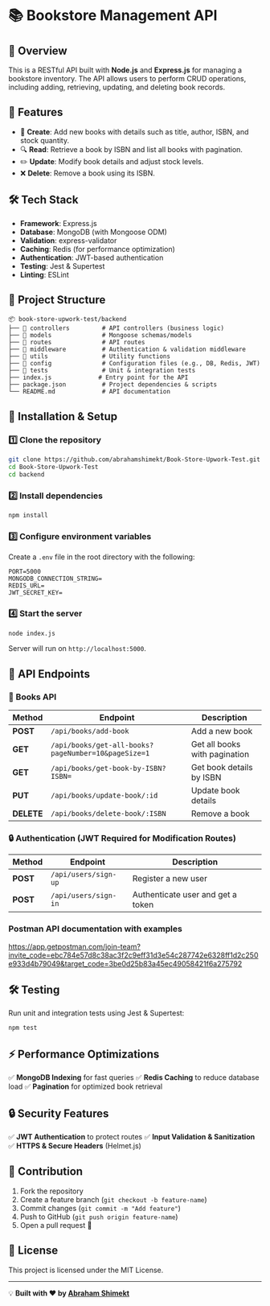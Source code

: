 # 📚 Bookstore Management API

## 🚀 Overview
This is a RESTful API built with **Node.js** and **Express.js** for managing a bookstore inventory. The API allows users to perform CRUD operations, including adding, retrieving, updating, and deleting book records.

## 📌 Features
- 📖 **Create**: Add new books with details such as title, author, ISBN, and stock quantity.
- 🔍 **Read**: Retrieve a book by ISBN and list all books with pagination.
- ✏️ **Update**: Modify book details and adjust stock levels.
- ❌ **Delete**: Remove a book using its ISBN.

## 🛠️ Tech Stack
- **Framework**: Express.js
- **Database**: MongoDB (with Mongoose ODM)
- **Validation**: express-validator
- **Caching**: Redis (for performance optimization)
- **Authentication**: JWT-based authentication
- **Testing**: Jest & Supertest
- **Linting**: ESLint

## 📂 Project Structure
```
📦 book-store-upwork-test/backend
├── 📂 controllers         # API controllers (business logic)
├── 📂 models              # Mongoose schemas/models
├── 📂 routes              # API routes
├── 📂 middleware          # Authentication & validation middleware
├── 📂 utils               # Utility functions
├── 📂 config              # Configuration files (e.g., DB, Redis, JWT)
├── 📂 tests               # Unit & integration tests
├── index.js             # Entry point for the API
├── package.json          # Project dependencies & scripts
└── README.md             # API documentation
```

## 📌 Installation & Setup
### 1️⃣ Clone the repository
```sh
git clone https://github.com/abrahamshimekt/Book-Store-Upwork-Test.git
cd Book-Store-Upwork-Test
cd backend
```

### 2️⃣ Install dependencies
```sh
npm install
```

### 3️⃣ Configure environment variables
Create a `.env` file in the root directory with the following:
```
PORT=5000
MONGODB_CONNECTION_STRING=
REDIS_URL=
JWT_SECRET_KEY=
```

### 4️⃣ Start the server
```sh
node index.js
```
Server will run on `http://localhost:5000`.

## 📌 API Endpoints

### 📖 Books API
| Method | Endpoint | Description |
|--------|----------|-------------|
| **POST** | `/api/books/add-book` | Add a new book |
| **GET** | `/api/books/get-all-books?pageNumber=10&pageSize=1` | Get all books with pagination |
| **GET** | `/api/books/get-book-by-ISBN?ISBN=` | Get book details by ISBN |
| **PUT** | `/api/books/update-book/:id` | Update book details |
| **DELETE** | `/api/books/delete-book/:ISBN` | Remove a book |

### 🔒 Authentication (JWT Required for Modification Routes)
| Method | Endpoint | Description |
|--------|----------|-------------|
| **POST** | `/api/users/sign-up` | Register a new user |
| **POST** | `/api/users/sign-in` | Authenticate user and get a token |

### Postman API documentation with examples
https://app.getpostman.com/join-team?invite_code=ebc784e57d8c38ac3f2c9eff31d3e54c287742e6328ff1d2c250e933d4b79049&target_code=3be0d25b83a45ec49058421f6a275792

## 🛠️ Testing
Run unit and integration tests using Jest & Supertest:
```sh
npm test
```

## ⚡ Performance Optimizations
✅ **MongoDB Indexing** for fast queries
✅ **Redis Caching** to reduce database load
✅ **Pagination** for optimized book retrieval

## 🔒 Security Features
✅ **JWT Authentication** to protect routes
✅ **Input Validation & Sanitization**
✅ **HTTPS & Secure Headers** (Helmet.js)

## 🤝 Contribution
1. Fork the repository
2. Create a feature branch (`git checkout -b feature-name`)
3. Commit changes (`git commit -m "Add feature"`)
4. Push to GitHub (`git push origin feature-name`)
5. Open a pull request 🚀

## 📜 License
This project is licensed under the MIT License.

---
💡 **Built with ❤️ by [Abraham Shimekt](https://github.com/abrahamshimekt)**
